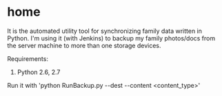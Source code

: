home
====

It is the automated utility tool for synchronizing family data written in Python. 
I'm using it (with Jenkins) to backup my family photos/docs from the server machine to more than one storage devices.

Requirements:
1. Python 2.6, 2.7

Run it with 'python RunBackup.py --dest <destination> --content <content_type>'
